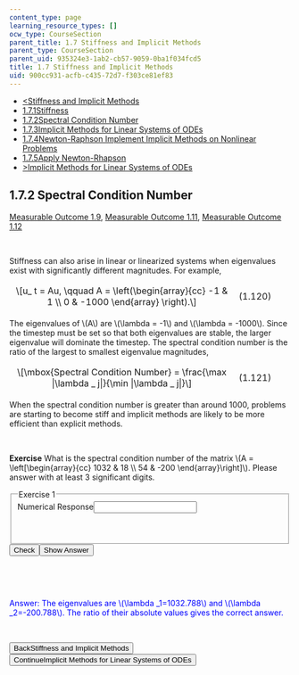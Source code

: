 ```yaml
---
content_type: page
learning_resource_types: []
ocw_type: CourseSection
parent_title: 1.7 Stiffness and Implicit Methods
parent_type: CourseSection
parent_uid: 935324e3-1ab2-cb57-9059-0ba1f034fcd5
title: 1.7 Stiffness and Implicit Methods
uid: 900cc931-acfb-c435-72d7-f303ce81ef83
---
```

<div class="navigation pagination"><ul><li id="top_bck_btn"><a href="./resolveuid/935324e31ab2cb5790590ba1f034fcd5">&lt;<span>Stiffness and Implicit Methods</span></a></li><li id="flp_btn_1"><a href="./resolveuid/935324e31ab2cb5790590ba1f034fcd5">1.7.1<span>Stiffness</span></a></li><li id="flp_btn_2" class="button_selected"><a href="./resolveuid/900cc931acfbc43572d7f303ce81ef83">1.7.2<span>Spectral Condition Number</span></a></li><li id="flp_btn_3"><a href="./resolveuid/543e84063445482c020205c77ce31e71">1.7.3<span>Implicit Methods for Linear Systems of ODEs</span></a></li><li id="flp_btn_4"><a href="./resolveuid/b363c2d01814cf4c0cb36fe540840d02">1.7.4<span>Newton-Raphson Implement Implicit Methods on Nonlinear Problems</span></a></li><li id="flp_btn_5"><a href="./resolveuid/84564160240cf3bee329df42818d2eaa">1.7.5<span>Apply Newton-Rhapson</span></a></li><li id="top_continue_btn"><a href="./resolveuid/543e84063445482c020205c77ce31e71">&gt;<span>Implicit Methods for Linear Systems of ODEs</span></a></li></ul></div><div class="self_assessment"><h2 class="subhead">1.7.2 Spectral Condition Number</h2> <p id="taglist"><a id="zeroeigenstability" class="mo_link" href="./resolveuid/6018b2cc123ed80f52d919c7a1393c2e/#anchorMO19" title="MO1.9:  Assess whether a numerical method is zero stable, and whether a numerical method is eigenvalue stable. ">Measurable Outcome 1.9</a>, <a id="stiff" class="mo_link" href="./resolveuid/6018b2cc123ed80f52d919c7a1393c2e/#anchorMO111" title="MO1.11:  Explain the concept of stiffness of a system of equations. ">Measurable Outcome 1.11</a>, <a id="stiffonmethod" class="mo_link" href="./resolveuid/6018b2cc123ed80f52d919c7a1393c2e/#anchorMO112" title="MO1.12:  Describe how stiffness impacts the choice of numerical method for solving the equations. ">Measurable Outcome 1.12</a></p> <text> </text><p>&nbsp;</p> <p>Stiffness can also arise in linear or linearized systems when eigenvalues exist with significantly different magnitudes. For example,</p> <table id="a0000000101" class="equation" width="100%" cellspacing="0" cellpadding="7" style="table-layout:auto;border-style:hidden"> <tbody><tr> <td class="equation" style="width:80%;vertical-align:middle;text-align:center;border-style:hidden">\[u_ t = Au, \qquad A = \left(\begin{array}{cc} -1 &amp;  1 \\ 0 &amp;  -1000 \end{array} \right).\]</td> <td class="eqnnum" style="width:20%;vertical-align:middle;text-align:left;border-style:hidden">(1.120)</td> </tr> </tbody></table> <p>The eigenvalues of \(A\) are \(\lambda = -1\) and \(\lambda = -1000\). Since the timestep must be set so that both eigenvalues are stable, the larger eigenvalue will dominate the timestep. The spectral condition number is the ratio of the largest to smallest eigenvalue magnitudes,</p> <table id="a0000000102" class="equation" width="100%" cellspacing="0" cellpadding="7" style="table-layout:auto;border-style:hidden"> <tbody><tr> <td class="equation" style="width:80%;vertical-align:middle;text-align:center;border-style:hidden">\[\mbox{Spectral Condition Number} = \frac{\max |\lambda _ j|}{\min |\lambda _ j|}\]</td> <td class="eqnnum" style="width:20%;vertical-align:middle;text-align:left;border-style:hidden">(1.121)</td> </tr> </tbody></table> <p>When the spectral condition number is greater than around 1000, problems are starting to become stiff and implicit methods are likely to be more efficient than explicit methods.</p> <p>&nbsp;</p><div id="Q1_div" class="problem_question"><p><b class="bfseries">Exercise</b> What is the spectral condition number of the matrix \(A = \left[\begin{array}{cc} 1032 &amp;  18 \\ 54 &amp;  -200 \end{array}\right]\). Please answer with at least 3 significant digits.</p><fieldset><legend class="visually-hidden">Exercise 1</legend><div class="choice"><label id="Q1_label"><span class="visually-hidden">Numerical Response</span><input type="text" id="Q1_input" value="" onkeypress="numericTypedOrDropDownSelected(1)" class="problem_text_input" /><input type="hidden" id="Q1_ans" value="5.1436645e0" /><input type="hidden" id="Q1_tolerance" value="1e-2" /></label></div><p id="S1_ans" tabindex="-1" class="problem_answer">&nbsp;</p></fieldset><div class="action"><button id="Q1_button" onclick="checkAnswer({1: 'numerical'})" class="problem_mo_button">Check</button><button id="Q1_button_show" onclick="showHideSolution({1: 'numerical'}, 1, [1])" class="problem_mo_button">Show Answer</button></div></div><p>&nbsp;</p> <p>&nbsp;</p><div id="S1_div" class="problem_solution" tabindex="-1"><font color="blue">Answer: </font> <font color="blue">The eigenvalues are \(\lambda _1=1032.788\) and \(\lambda _2=-200.788\). The ratio of their absolute values gives the correct answer. </font></div><p>&nbsp;</p></div><div class="navigation progress"><button id="bck_btn" type="button" onclick="window.location.assign('/courses/aeronautics-and-astronautics/16-90-computational-methods-in-aerospace-engineering-spring-2014/numerical-integration-of-ordinary-differential-equations/stiffness-and-implicit-methods');">Back<span>Stiffness and Implicit Methods</span></button> <button id="continue_btn" type="button" onclick="window.location.assign('/courses/aeronautics-and-astronautics/16-90-computational-methods-in-aerospace-engineering-spring-2014/numerical-integration-of-ordinary-differential-equations/stiffness-and-implicit-methods/1690r-implicit-methods-for-linear-systems-of-odes');">Continue<span>Implicit Methods for Linear Systems of ODEs</span></button></div>
